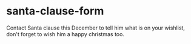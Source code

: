 # santa-clause-form
Contact Santa clause this December to tell him what is on your wishlist, don't forget to wish him a happy christmas too.
